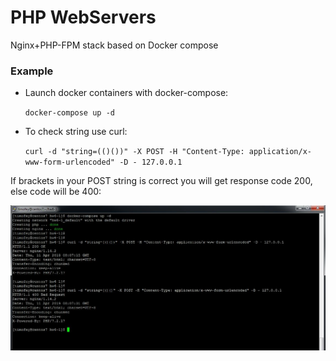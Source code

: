 # PHP WebServers

Nginx+PHP-FPM stack based on Docker compose

### Example

* Launch docker containers with docker-compose: 

    ```docker-compose up -d```

* To check string use curl:

    ```curl -d "string=(()())" -X POST -H "Content-Type: application/x-www-form-urlencoded" -D - 127.0.0.1```

If brackets in your POST string is correct you will get response code 200, else code will be 400:
  
![rusult_example](result.JPG)